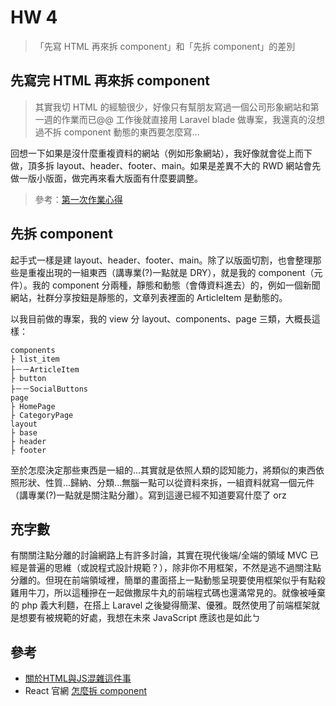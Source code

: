 # HW 4

> 「先寫 HTML 再來拆 component」和「先拆 component」的差別


## 先寫完 HTML 再來拆 component

> 其實我切 HTML 的經驗很少，好像只有幫朋友寫過一個公司形象網站和第一週的作業而已@@
> 工作後就直接用 Laravel blade 做專案，我還真的沒想過不拆 component 動態的東西要怎麼寫...

回想一下如果是沒什麼重複資料的網站（例如形象網站），我好像就會從上而下做，頂多拆 layout、header、footer、main。如果是差異不大的 RWD 網站會先做一版小版面，做完再來看大版面有什麼要調整。

> 參考：[第一次作業心得](https://github.com/jt6592/react-special/blob/master/blog/Special_1_front-end-basics.md)

## 先拆 component
起手式一樣是建 layout、header、footer、main。除了以版面切割，也會整理那些是重複出現的一組東西（講專業(?)一點就是 DRY），就是我的 component（元件）。我的 component 分兩種，靜態和動態（會傳資料進去）的，例如一個新聞網站，社群分享按鈕是靜態的，文章列表裡面的 ArticleItem 是動態的。

以我目前做的專案，我的 view 分 layout、components、page 三類，大概長這樣：

```
components
├ list_item
├－－ArticleItem
├ button
├－－SocialButtons
page
├ HomePage
├ CategoryPage
layout
├ base
├ header
├ footer
```

至於怎麼決定那些東西是一組的...其實就是依照人類的認知能力，將類似的東西依照形狀、性質...歸納、分類...無腦一點可以從資料來拆，一組資料就寫一個元件（講專業(?)一點就是關注點分離）。寫到這邊已經不知道要寫什麼了 orz

## 充字數
有關關注點分離的討論網路上有許多討論，其實在現代後端/全端的領域 MVC 已經是普遍的思維（或說程式設計規範？），除非你不用框架，不然是逃不過關注點分離的。但現在前端領域裡，簡單的畫面搭上一點動態呈現要使用框架似乎有點殺雞用牛刀，所以這種摻在一起做撒尿牛丸的前端程式碼也還滿常見的。就像被唾棄的 php 義大利麵，在搭上 Laravel 之後變得簡潔、優雅。既然使用了前端框架就是想要有被規範的好處，我想在未來 JavaScript 應該也是如此ㄅ

## 參考
* [關於HTML與JS混雜這件事](https://www.ithome.com.tw/voice/133525)
* React 官網 [怎麼拆 component](https://zh-hant.reactjs.org/docs/thinking-in-react.html)